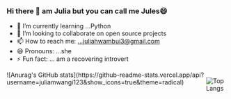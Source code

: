 ### Hi there 👋 am Julia but you can call me Jules😄




- 🌱 I’m currently learning ...Python
- 👯 I’m looking to collaborate on open source projects
- 📫 How to reach me: ...juliahwambui3@gmail.com
- 😄 Pronouns: ...she
- ⚡ Fun fact: ... am a recovering introvert

<div style ="display:flex">
  ![Anurag's GitHub stats](https://github-readme-stats.vercel.app/api?username=juliamwangi123&show_icons=true&theme=radical)



![Top Langs](https://github-readme-stats.vercel.app/api/top-langs/?username=juliamwangi123&theme=tokyonight)


</div>



